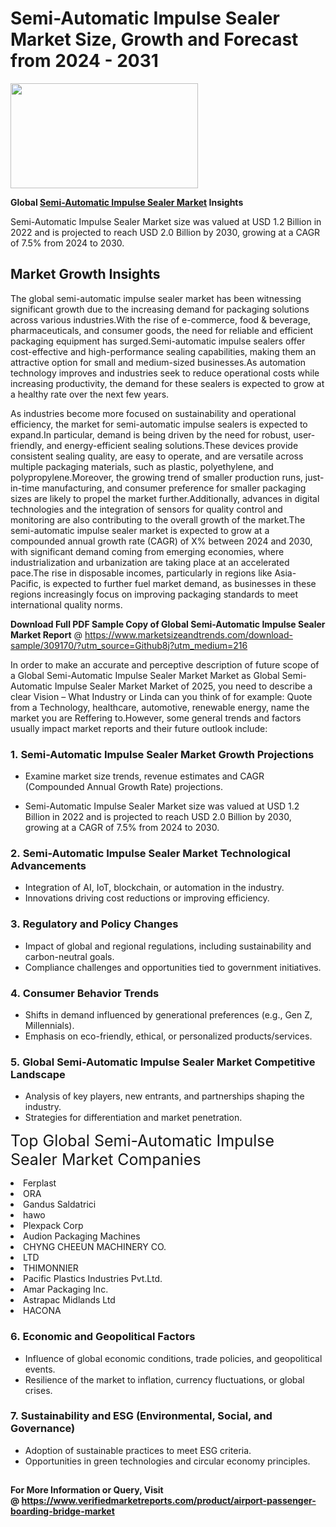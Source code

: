 <H1>Semi-Automatic Impulse Sealer Market Size, Growth and Forecast from 2024 - 2031</H1><img class="aligncenter size-medium wp-image-584254" src="https://thirdeyenews.in/wp-content/uploads/2024/09/Global-Market-Research-300x168.jpeg" alt="" width="300" height="168" /><p><strong>Global&nbsp;<a href="https://www.marketsizeandtrends.com/download-sample/309170/?utm_source=Github8j?utm_medium=216">Semi-Automatic Impulse Sealer Market</a> Insights</strong></p><p>Semi-Automatic Impulse Sealer Market size was valued at USD 1.2 Billion in 2022 and is projected to reach USD 2.0 Billion by 2030, growing at a CAGR of 7.5% from 2024 to 2030.</p><p><h2>Market Growth Insights</h2> <p>The global semi-automatic impulse sealer market has been witnessing significant growth due to the increasing demand for packaging solutions across various industries.With the rise of e-commerce, food & beverage, pharmaceuticals, and consumer goods, the need for reliable and efficient packaging equipment has surged.Semi-automatic impulse sealers offer cost-effective and high-performance sealing capabilities, making them an attractive option for small and medium-sized businesses.As automation technology improves and industries seek to reduce operational costs while increasing productivity, the demand for these sealers is expected to grow at a healthy rate over the next few years.</p> <p>As industries become more focused on sustainability and operational efficiency, the market for semi-automatic impulse sealers is expected to expand.In particular, demand is being driven by the need for robust, user-friendly, and energy-efficient sealing solutions.These devices provide consistent sealing quality, are easy to operate, and are versatile across multiple packaging materials, such as plastic, polyethylene, and polypropylene.Moreover, the growing trend of smaller production runs, just-in-time manufacturing, and consumer preference for smaller packaging sizes are likely to propel the market further.Additionally, advances in digital technologies and the integration of sensors for quality control and monitoring are also contributing to the overall growth of the market.The semi-automatic impulse sealer market is expected to grow at a compounded annual growth rate (CAGR) of X% between 2024 and 2030, with significant demand coming from emerging economies, where industrialization and urbanization are taking place at an accelerated pace.The rise in disposable incomes, particularly in regions like Asia-Pacific, is expected to further fuel market demand, as businesses in these regions increasingly focus on improving packaging standards to meet international quality norms.</p> <p><span class=""><strong>Download Full PDF Sample Copy of Global Semi-Automatic Impulse Sealer Market Report</strong> @ <a href="https://www.marketsizeandtrends.com/download-sample/309170/?utm_source=Github8j?utm_medium=216" target="_blank">https://www.marketsizeandtrends.com/download-sample/309170/?utm_source=Github8j?utm_medium=216</a></span></p><p>In order to make an accurate and perceptive description of future scope of a Global&nbsp;Semi-Automatic Impulse Sealer Market Market as Global&nbsp;Semi-Automatic Impulse Sealer Market Market of 2025, you need to describe a clear Vision &ndash; What Industry or Linda can you think of for example: Quote from a Technology, healthcare, automotive, renewable energy, name the market you are Reffering to.However, some general trends and factors usually impact market reports and their future outlook include:</p><h3>1.&nbsp;<strong>Semi-Automatic Impulse Sealer Market Growth Projections</strong></h3><ul><li>Examine market size trends, revenue estimates and CAGR (Compounded Annual Growth Rate) projections.</li><li><p>Semi-Automatic Impulse Sealer Market size was valued at USD 1.2 Billion in 2022 and is projected to reach USD 2.0 Billion by 2030, growing at a CAGR of 7.5% from 2024 to 2030.</p></li></ul><h3>2.&nbsp;<strong>Semi-Automatic Impulse Sealer Market Technological Advancements</strong></h3><ul><li>Integration of AI, IoT, blockchain, or automation in the industry.</li><li>Innovations driving cost reductions or improving efficiency.</li></ul><h3>3.&nbsp;<strong>Regulatory and Policy Changes</strong></h3><ul><li>Impact of global and regional regulations, including sustainability and carbon-neutral goals.</li><li>Compliance challenges and opportunities tied to government initiatives.</li></ul><h3>4.&nbsp;<strong>Consumer Behavior Trends</strong></h3><ul><li>Shifts in demand influenced by generational preferences (e.g., Gen Z, Millennials).</li><li>Emphasis on eco-friendly, ethical, or personalized products/services.</li></ul><h3>5.&nbsp;<strong>Global Semi-Automatic Impulse Sealer Market Competitive Landscape</strong></h3><ul><li>Analysis of key players, new entrants, and partnerships shaping the industry.</li><li>Strategies for differentiation and market penetration.</li></ul><p data-pm-slice="1 1 []"><span style="color: inherit; font-family: inherit; font-size: 25px;">Top Global Semi-Automatic Impulse Sealer Market Companies</span></p><div class="" data-test-id=""><p><li>Ferplast</li><li> ORA</li><li> Gandus Saldatrici</li><li> hawo</li><li> Plexpack Corp</li><li> Audion Packaging Machines</li><li> CHYNG CHEEUN MACHINERY CO.</li><li>LTD</li><li> THIMONNIER</li><li> Pacific Plastics Industries Pvt.Ltd.</li><li> Amar Packaging Inc.</li><li> Astrapac Midlands Ltd</li><li> HACONA</li></p></div><h3>6.&nbsp;<strong>Economic and Geopolitical Factors</strong></h3><ul><li>Influence of global economic conditions, trade policies, and geopolitical events.</li><li>Resilience of the market to inflation, currency fluctuations, or global crises.</li></ul><h3>7.&nbsp;<strong>Sustainability and ESG (Environmental, Social, and Governance)</strong></h3><ul><li>Adoption of sustainable practices to meet ESG criteria.</li><li>Opportunities in green technologies and circular economy principles.</li></ul><h2><strong style="font-size: 14px;">For More Information or Query, Visit @&nbsp;</strong><a style="background-color: #ffffff; font-size: 14px;" href="https://www.marketsizeandtrends.com/report/semi-automatic-impulse-sealer-market/" target="_blank">https://www.verifiedmarketreports.com/product/airport-passenger-boarding-bridge-market</a></h2>